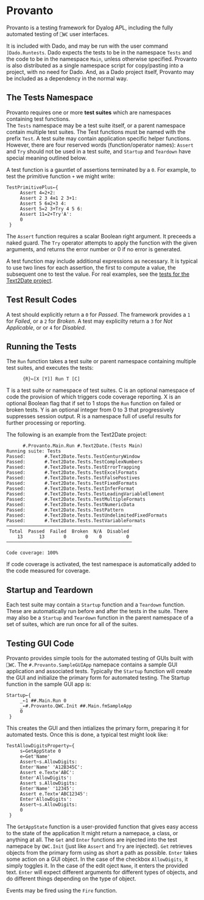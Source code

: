 # Provanto
Provanto is a testing framework for Dyalog APL, including the fully automated testing of
`⎕WC` user interfaces.

It is included with Dado, and may be run with the user command `]Dado.Runtests`. Dado expects the tests
to be in the namespace `Tests` and the code to be in the namespace `Main`, unless otherwise specified.
Provanto is also distributed as a single namespace script for copy/pasting into a project, with no need for
Dado. And, as a Dado project itself, Provanto may be included as a dependency in the normal way. 

## The Tests Namespace
Provanto requires one or more **test suites** which are namespaces containing test functions.  
The `Tests` namespace may be a test suite itself, or a parent namespace contain multiple test suites.
The Test functions must be named with the prefix `Test`.
A test suite may contain application specific helper functions. However, there are four reserved words
(function/operator names): `Assert` and `Try` should not be used in a test suite,
and  `Startup` and `Teardown` have special meaning outlined below.

A test function is a gauntlet of assertions terminated by a `0`. For example, to test the primitive
function `+` we might write:

~~~
TestPrimitivePlus←{
     Assert 4=2+2:
     Assert 2 3 4≡1 2 3+1:
     Assert 5 6≡2+3 4:
     Assert 5=2 3+Try 4 5 6:
     Assert 11=2+Try'A':
     0
 }
~~~

The `Assert` function requires a scalar Boolean right argument. It preceeds a naked guard. 
The `Try` operator attempts to apply
the function with the given arguments, and returns the error number or 0 if no error is generated.

A test function may include additional expressions as necessary. It is typical to use two lines
for each assertion, the first to compute a value, the subsequent one to test the value.
For real examples, see the [tests for the Text2Date project](https://github.com/the-carlisle-group/Text2Date/tree/master/APLSource/Tests).

## Test Result Codes
A test should explicitly return a `0` for *Passed*.
The framework provides a `1` for *Failed*, or a `2` for *Broken*.
A test may explicilty return a `3` for *Not Applicable*, or or `4` for *Disabled*.

## Running the Tests
The `Run` function takes a test suite or parent namespace containing multiple test suites, and executes the tests:

~~~
      {R}←[X [Y]] Run T [C] 
~~~

T is a test suite or namespace of test suites. C is an optional namespace of code
the provision of which triggers code coverage reporting.
X is an optional Boolean flag that if set to 1 stops
the `Run` function on failed or broken tests. Y is an optional integer from 0 to 3 that progressively suppresses session output. R is a namespace full of useful results for further processing or reporting.

The following is an example from the Text2Date project:

~~~
      #.Provanto.Main.Run #.Text2Date.(Tests Main)
Running suite: Tests
Passed:       #.Text2Date.Tests.TestCenturyWindow
Passed:       #.Text2Date.Tests.TestComplexNumbers
Passed:       #.Text2Date.Tests.TestErrorTrapping
Passed:       #.Text2Date.Tests.TestExcelFormats
Passed:       #.Text2Date.Tests.TestFalsePostives
Passed:       #.Text2Date.Tests.TestFixedFormats
Passed:       #.Text2Date.Tests.TestInferFormat
Passed:       #.Text2Date.Tests.TestLeadingVariableElement
Passed:       #.Text2Date.Tests.TestMultipleFormats
Passed:       #.Text2Date.Tests.TestNumericData
Passed:       #.Text2Date.Tests.TestPattern
Passed:       #.Text2Date.Tests.TestUndelimitedFixedFormats
Passed:       #.Text2Date.Tests.TestVariableFormats
──────────────────────────────────────────────
 Total  Passed  Failed  Broken  N/A  Disabled 
    13      13       0       0    0         0 
──────────────────────────────────────────────

Code coverage: 100%
~~~

If code coverage is activated, the test namespace is automatically added to
the code measured for coverage.

## Startup and Teardown
Each test suite may contain a `Startup` function and a `Teardown` function. These are automatically run before and after the tests in the suite.
There may also be a `Startup` and `Teardown` function in the parent namespace of a set of suites, which are run once for all of the suites. 

## Testing GUI Code
Provanto provides simple tools for the automated testing of GUIs built with `⎕WC`.
The `#.Provanto.SampleGUIApp` namepace contains a sample GUI application and associated tests.
Typically the `Startup` function will create the GUI and initialize the primary form for automated testing.
The Startup function in the sample GUI app is:

~~~
Startup←{
     _←1 ##.Main.Run 0
     _←#.Provanto.QWC.Init ##.Main.fmSampleApp
     0
 }
~~~

This creates the GUI and then intializes the primary form, preparing it for automated tests.
Once this is done, a typical test might look like:

~~~
TestAllowDigitsProperty←{
     s←GetAppState 0
     e←Get'Name'
     Assert~s.AllowDigits:
     Enter'Name' 'A12B345C':
     Assert e.Text≡'ABC':
     Enter'AllowDigits':
     Assert s.AllowDigits:
     Enter'Name' '12345':
     Assert e.Text≡'ABC12345':
     Enter'AllowDigits':
     Assert~s.AllowDigits:
     0
 }
~~~

The `GetAppState` function is a user-provided function that gives easy access to the state of the application
It might return a namepace, a class, or anything at all. The `Get` and `Enter` functions are injected into 
the test namepace by `QWC.Init` (just like `Assert` and `Try` are injected). `Get` retrieves objects from the
primary form using as short a path as possible. `Enter` takes some action on a GUI object. In the case
of the checkbox `AllowDigits`, it simply toggles it. In the case of the edit oject `Name`, it enters the provided
text. `Enter` will expect different arguments for different types of objects, and do different things depending 
on the type of object.

Events may be fired using the `Fire` function.
